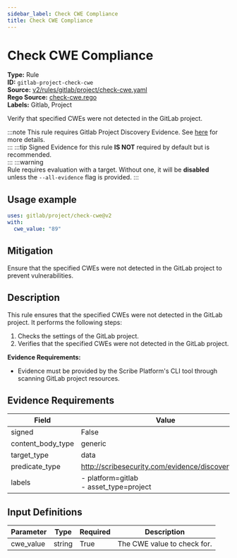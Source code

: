```yaml
---
sidebar_label: Check CWE Compliance
title: Check CWE Compliance
---  
```

# Check CWE Compliance  
**Type:** Rule  
**ID:** `gitlab-project-check-cwe`  
**Source:** [v2/rules/gitlab/project/check-cwe.yaml](https://github.com/scribe-public/sample-policies/blob/main/v2/rules/gitlab/project/check-cwe.yaml)  
**Rego Source:** [check-cwe.rego](https://github.com/scribe-public/sample-policies/blob/main/v2/rules/gitlab/project/check-cwe.rego)  
**Labels:** Gitlab, Project  

Verify that specified CWEs were not detected in the GitLab project.

:::note 
This rule requires Gitlab Project Discovery Evidence. See [here](https://deploy-preview-299--scribe-security.netlify.app/docs/platforms/discover#gitlab-discovery) for more details.  
::: 
:::tip 
Signed Evidence for this rule **IS NOT** required by default but is recommended.  
::: 
:::warning  
Rule requires evaluation with a target. Without one, it will be **disabled** unless the `--all-evidence` flag is provided.
::: 

## Usage example

```yaml
uses: gitlab/project/check-cwe@v2
with:
  cwe_value: "89"
```

## Mitigation  
Ensure that the specified CWEs were not detected in the GitLab project to prevent vulnerabilities.


## Description  
This rule ensures that the specified CWEs were not detected in the GitLab project.
It performs the following steps:

1. Checks the settings of the GitLab project.
2. Verifies that the specified CWEs were not detected in the GitLab project.

**Evidence Requirements:**
- Evidence must be provided by the Scribe Platform's CLI tool through scanning GitLab project resources.

## Evidence Requirements  
| Field | Value |
|-------|-------|
| signed | False |
| content_body_type | generic |
| target_type | data |
| predicate_type | http://scribesecurity.com/evidence/discovery/v0.1 |
| labels | - platform=gitlab<br/>- asset_type=project |

## Input Definitions  
| Parameter | Type | Required | Description |
|-----------|------|----------|-------------|
| cwe_value | string | True | The CWE value to check for. |

